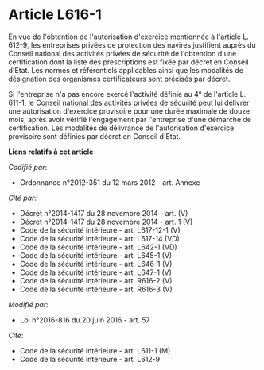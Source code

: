 # Article L616-1

En vue de l'obtention de l'autorisation d'exercice mentionnée à l'article L. 612-9, les entreprises privées de protection des
navires justifient auprès du Conseil national des activités privées de sécurité de l'obtention d'une certification dont la
liste des prescriptions est fixée par décret en Conseil d'Etat. Les normes et référentiels applicables ainsi que les
modalités de désignation des organismes certificateurs sont précisés par décret. 

Si l'entreprise n'a pas encore exercé l'activité définie au 4° de l'article L. 611-1, le Conseil national des activités
privées de sécurité peut lui délivrer une autorisation d'exercice provisoire pour une durée maximale de douze mois, après
avoir vérifié l'engagement par l'entreprise d'une démarche de certification. Les modalités de délivrance de l'autorisation
d'exercice provisoire sont définies par décret en Conseil d'Etat.

**Liens relatifs à cet article**

_Codifié par_:

  - Ordonnance n°2012-351 du 12 mars 2012 - art. Annexe

_Cité par_:

  - Décret n°2014-1417 du 28 novembre 2014 - art. (V)
  - Décret n°2014-1417 du 28 novembre 2014 - art. 1 (V)
  - Code de la sécurité intérieure - art. L617-12-1 (V)
  - Code de la sécurité intérieure - art. L617-14 (VD)
  - Code de la sécurité intérieure - art. L642-1 (VD)
  - Code de la sécurité intérieure - art. L645-1 (V)
  - Code de la sécurité intérieure - art. L646-1 (V)
  - Code de la sécurité intérieure - art. L647-1 (V)
  - Code de la sécurité intérieure - art. R616-2 (V)
  - Code de la sécurité intérieure - art. R616-3 (V)

_Modifié par_:

  - Loi n°2016-816 du 20 juin 2016 - art. 57

_Cite_:

  - Code de la sécurité intérieure - art. L611-1 (M)
  - Code de la sécurité intérieure - art. L612-9
